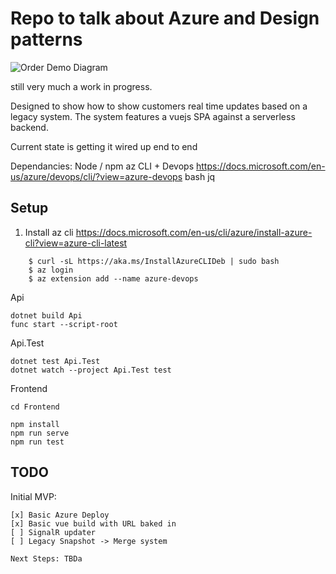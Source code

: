 # Repo to talk about Azure and Design patterns

![Order Demo Diagram](https://www.lucidchart.com/publicSegments/view/38ce5bf0-65bd-4b6f-a9f5-c7a98fd732e3/image.png "Order Demo")



still very much a work in progress.

Designed to show how to show customers real time updates based on a legacy system.
The system features a vuejs SPA against a serverless backend.

Current state is getting it wired up end to end

Dependancies:
    Node / npm
    az CLI + Devops https://docs.microsoft.com/en-us/azure/devops/cli/?view=azure-devops
    bash
    jq

## Setup
1. Install az cli
https://docs.microsoft.com/en-us/cli/azure/install-azure-cli?view=azure-cli-latest

``` 
    $ curl -sL https://aka.ms/InstallAzureCLIDeb | sudo bash
    $ az login
    $ az extension add --name azure-devops
```

Api
``` 
dotnet build Api
func start --script-root
```

Api.Test
```
dotnet test Api.Test
dotnet watch --project Api.Test test
```

Frontend

```
cd Frontend

npm install
npm run serve
npm run test
```


## TODO

Initial MVP:

```
[x] Basic Azure Deploy
[x] Basic vue build with URL baked in
[ ] SignalR updater
[ ] Legacy Snapshot -> Merge system
```

```
Next Steps: TBDa
```
